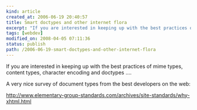 ```yaml
--- 
kind: article
created_at: 2006-06-19 20:40:57
title: Smart doctypes and other internet flora
excerpt: "If you are interested in keeping up with the best practices of mime types, content types, character encoding and doctypes"
tags: [webdev]
modified_on: 2008-04-05 07:11:36
status: publish 
path: /2006-06-19-smart-doctypes-and-other-internet-flora
---
```


If you are interested in keeping up with the best practices of mime types, content types, character encoding and doctypes ....

A very nice survey of document types from the best developers on the web: 

<a href="http://www.elementary-group-standards.com/archives/site-standards/why-xhtml.html">http://www.elementary-group-standards.com/archives/site-standards/why-xhtml.html
</a>